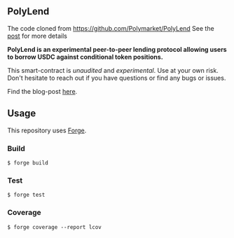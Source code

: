 ## PolyLend

The code cloned from https://github.com/Polymarket/PolyLend
See the [post](https://x.com/poly_lend/status/1981220184556802544) for more details

**PolyLend is an experimental peer-to-peer lending protocol allowing users to borrow USDC against conditional token positions.**

This smart-contract is _unaudited_ and _experimental_. Use at your own risk.
Don't hesitate to reach out if you have questions or find any bugs or issues.

Find the blog-post [here](https://mirror.xyz/polymarket.eth/8t4zhQlAza5M52dV4lVvh94NDhbJr2Dos4qvih80flU).

## Usage

This repository uses [Forge](https://book.getfoundry.sh/).

### Build

```shell
$ forge build
```

### Test

```shell
$ forge test
```

### Coverage

```shell
$ forge coverage --report lcov
```
